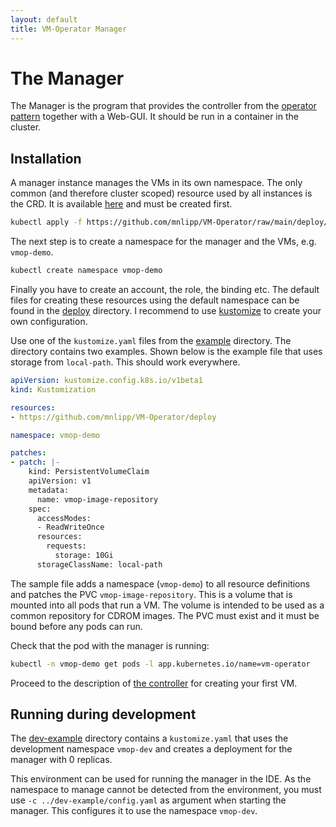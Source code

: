 ```yaml
---
layout: default
title: VM-Operator Manager
---
```


# The Manager

The Manager is the program that provides the controller from the
[operator pattern](https://github.com/cncf/tag-app-delivery/blob/eece8f7307f2970f46f100f51932db106db46968/operator-wg/whitepaper/Operator-WhitePaper_v1-0.md#operator-components-in-kubernetes)
together with a Web-GUI. It should be run in a container in the cluster. 

## Installation

A manager instance manages the VMs in its own namespace. The only
common (and therefore cluster scoped) resource used by all instances
is the CRD. It is available 
[here](https://github.com/mnlipp/VM-Operator/raw/main/deploy/crds/vms-crd.yaml)
and must be created first.

```sh
kubectl apply -f https://github.com/mnlipp/VM-Operator/raw/main/deploy/crds/vms-crd.yaml
```

The next step is to create a namespace for the manager and the VMs, e.g. 
`vmop-demo`.

```sh
kubectl create namespace vmop-demo
```

Finally you have to create an account, the role, the binding etc. The 
default files for creating these resources using the default namespace 
can be found in the 
[deploy](https://github.com/mnlipp/VM-Operator/tree/main/deploy)
directory. I recommend to use 
[kustomize](https://kubernetes.io/docs/tasks/manage-kubernetes-objects/kustomization/) to create your own configuration. 

Use one of the `kustomize.yaml` files from the
[example](https://github.com/mnlipp/VM-Operator/tree/main/example) directory.
The directory contains two examples. Shown below is the example file that 
uses storage from `local-path`. This should work everywhere.

```yaml
apiVersion: kustomize.config.k8s.io/v1beta1
kind: Kustomization

resources:
- https://github.com/mnlipp/VM-Operator/deploy

namespace: vmop-demo

patches:
- patch: |-
    kind: PersistentVolumeClaim
    apiVersion: v1
    metadata:
      name: vmop-image-repository
    spec:
      accessModes:
      - ReadWriteOnce
      resources:
        requests:
          storage: 10Gi
      storageClassName: local-path
```

The sample file adds a namespace (`vmop-demo`) to all resource 
definitions and patches the PVC `vmop-image-repository`. This is a volume
that is mounted into all pods that run a VM. The volume is intended 
to be used as a common repository for CDROM images. The PVC must exist
and it must be bound before any pods can run.

Check that the pod with the manager is running:

```sh
kubectl -n vmop-demo get pods -l app.kubernetes.io/name=vm-operator
```

Proceed to the description of [the controller](controller.html)
for creating your first VM.

## Running during development

The [dev-example](https://github.com/mnlipp/VM-Operator/tree/main/dev-example)
directory contains a `kustomize.yaml` that uses the development namespace 
`vmop-dev` and creates a deployment for the manager with 0 replicas.

This environment can be used for running the manager in the IDE. As the 
namespace to manage cannot be detected from the environment, you must use
 `-c ../dev-example/config.yaml` as argument when starting the manager. This 
configures it to use the namespace `vmop-dev`.
